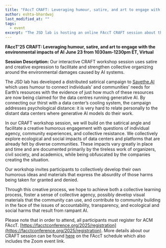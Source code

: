 ```yaml
---
title: "FAccT CRAFT: Leveraging humour, satire, and art to engage with the environmental impacts of AI"
author: eshta-bhardwaj
last_modified_at: ""
tags:
  - event
excerpt: "The JSD lab is hosting an online FAccT CRAFT session about the environmental impacts of AI. Please see full post for details. "
---
```

**FAccT'25 CRAFT: Leveraging humour, satire, and art to engage with the environmental impacts of AI**
**June 23 from 1030am-1230pm ET, Virtual**
 
**Session Description:**
Our interactive CRAFT workshop session uses satire and creative expression to 
facilitate and strengthen collective organizing around the environmental damages caused by AI systems.

The JSD lab has developed a distributed satirical campaign to [Savethe.AI](https://savethe.ai/) which uses humour 
to connect individuals’ and communities’ needs for Earth’s resources with the evidence 
of just how much of these resources are now being claimed for the data centres running generative AI. 
By connecting our thirst with a data center’s cooling system, the campaign addresses psychological 
distance: it is very hard to relate personally to the distant data centers where generative AI models do their work. 

In our CRAFT workshop session, we will build on the satirical angle and facilitate 
a creative humorous engagement with questions of individual agency, community experiences, and 
collective resistance. We collectively explore ecological and social impacts of data centers 
and platforms that are already felt by diverse communities. These impacts vary greatly in place and 
time and are documented primarily by the tireless work of organizers, civil society, and academics, 
while being obfuscated by the companies creating the situation. 

Our workshop invites participants to collectively develop their own humorous ideas and materials 
that express the absurdity of those harms being taken for granted and denied. 

Through this creative process, 
we hope to achieve both a collective learning process, 
foster a sense of collective agency, possibly develop visual 
materials that the community can use, and contribute to community 
building in the face of the issues of accountability, transparency, and 
ecological and social harms that result from rampant AI. 

Please note that in order to attend, all participants must register for ACM FAccT. [https://facctconference.org/2025/registration](https://facctconference.org/2025/registration). 
More details about our CRAFT session can be found [here](https://programs.sigchi.org/facct/2025/my-schedule/content/198133) on the 
FAccT schedule which also includes the Zoom event link. 
